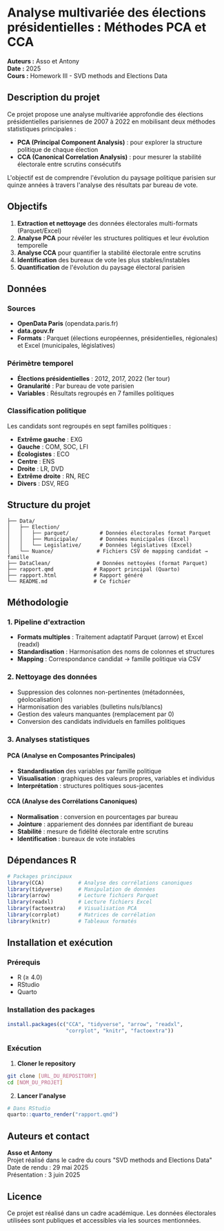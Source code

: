 # Analyse multivariée des élections présidentielles : Méthodes PCA et CCA

**Auteurs :** Asso et Antony  
**Date :** 2025  
**Cours :** Homework III - SVD methods and Elections Data

## Description du projet

Ce projet propose une analyse multivariée approfondie des élections présidentielles parisiennes de 2007 à 2022 en mobilisant deux méthodes statistiques principales :
- **PCA (Principal Component Analysis)** : pour explorer la structure politique de chaque élection
- **CCA (Canonical Correlation Analysis)** : pour mesurer la stabilité électorale entre scrutins consécutifs

L'objectif est de comprendre l'évolution du paysage politique parisien sur quinze années à travers l'analyse des résultats par bureau de vote.

## Objectifs

1. **Extraction et nettoyage** des données électorales multi-formats (Parquet/Excel)
2. **Analyse PCA** pour révéler les structures politiques et leur évolution temporelle
3. **Analyse CCA** pour quantifier la stabilité électorale entre scrutins
4. **Identification** des bureaux de vote les plus stables/instables
5. **Quantification** de l'évolution du paysage électoral parisien

## Données

### Sources
- **OpenData Paris** (opendata.paris.fr)
- **data.gouv.fr**
- **Formats** : Parquet (élections européennes, présidentielles, régionales) et Excel (municipales, législatives)

### Périmètre temporel
- **Élections présidentielles** : 2012, 2017, 2022 (1er tour)
- **Granularité** : Par bureau de vote parisien
- **Variables** : Résultats regroupés en 7 familles politiques

### Classification politique
Les candidats sont regroupés en sept familles politiques :
- **Extrême gauche** : EXG
- **Gauche** : COM, SOC, LFI
- **Écologistes** : ECO
- **Centre** : ENS
- **Droite** : LR, DVD
- **Extrême droite** : RN, REC
- **Divers** : DSV, REG

## Structure du projet

```
├── Data/
│   ├── Election/
│   │   ├── parquet/          # Données électorales format Parquet
│   │   ├── Municipale/       # Données municipales (Excel)
│   │   └── Legislative/      # Données législatives (Excel)
│   └── Nuance/              # Fichiers CSV de mapping candidat → famille
├── DataClean/               # Données nettoyées (format Parquet)
├── rapport.qmd             # Rapport principal (Quarto)
├── rapport.html            # Rapport généré
└── README.md               # Ce fichier
```

## Méthodologie

### 1. Pipeline d'extraction
- **Formats multiples** : Traitement adaptatif Parquet (arrow) et Excel (readxl)
- **Standardisation** : Harmonisation des noms de colonnes et structures
- **Mapping** : Correspondance candidat → famille politique via CSV

### 2. Nettoyage des données
- Suppression des colonnes non-pertinentes (métadonnées, géolocalisation)
- Harmonisation des variables (bulletins nuls/blancs)
- Gestion des valeurs manquantes (remplacement par 0)
- Conversion des candidats individuels en familles politiques

### 3. Analyses statistiques

#### PCA (Analyse en Composantes Principales)
- **Standardisation** des variables par famille politique
- **Visualisation** : graphiques des valeurs propres, variables et individus
- **Interprétation** : structures politiques sous-jacentes

#### CCA (Analyse des Corrélations Canoniques)
- **Normalisation** : conversion en pourcentages par bureau
- **Jointure** : appariement des données par identifiant de bureau
- **Stabilité** : mesure de fidélité électorale entre scrutins
- **Identification** : bureaux de vote instables

## Dépendances R

```r
# Packages principaux
library(CCA)           # Analyse des corrélations canoniques
library(tidyverse)     # Manipulation de données
library(arrow)         # Lecture fichiers Parquet
library(readxl)        # Lecture fichiers Excel
library(factoextra)    # Visualisation PCA
library(corrplot)      # Matrices de corrélation
library(knitr)         # Tableaux formatés
```

## Installation et exécution

### Prérequis
- R (≥ 4.0)
- RStudio 
- Quarto

### Installation des packages
```r
install.packages(c("CCA", "tidyverse", "arrow", "readxl", 
                   "corrplot", "knitr", "factoextra"))
```

### Exécution
1. **Cloner le repository**
```bash
git clone [URL_DU_REPOSITORY]
cd [NOM_DU_PROJET]
```

2. **Lancer l'analyse**
```r
# Dans RStudio
quarto::quarto_render("rapport.qmd")
```

## Auteurs et contact

**Asso et Antony**  
Projet réalisé dans le cadre du cours "SVD methods and Elections Data"  
Date de rendu : 29 mai 2025  
Présentation : 3 juin 2025

## Licence

Ce projet est réalisé dans un cadre académique. Les données électorales utilisées sont publiques et accessibles via les sources mentionnées. 
